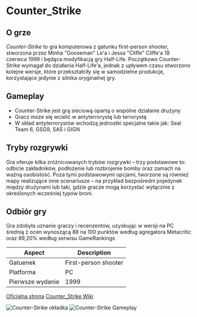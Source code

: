 # Counter_Strike

## O grze
*Counter-Strike* to gra komputerowa z gatunku first-person shooter, stworzona przez Minha "Gooseman" Le'a i Jessa "Cliffe" Cliffe'a 19 czerwca 1999 i będąca modyfikacją gry Half-Life. Początkowo Counter-Strike wymagał do działania Half-Life'a, jednak z upływem czasu stworzono kolejne wersje, które przekształciły się w samodzielne produkcje, korzystające jedynie z silnika oryginalnej gry.

## Gameplay
- Counter-Strike jest grą sieciową opartą o wspólne działanie drużyny
- Gracz może się wcielić w antyterrorystę lub terrorystę
- W skład antyterrorystów wchodzą jednostki specjalne takie jak: Seal Team 6, GSG9, SAS i GIGN

## Tryby rozgrywki
Gra oferuje kilka zróżnicowanych trybów rozgrywki – trzy podstawowe to: odbicie zakładników, podłożenie lub rozbrojenie bomby oraz zamach na ważną osobistość. Poza tymi podstawowymi opcjami, tworzone są również mapy realizujące inne scenariusze – na przykład bezpośredni pojedynek między drużynami lub taki, gdzie gracze mogą korzystać wyłącznie z określonych wcześniej typów broni.

## Odbiór gry
Gra zdobyła uznanie graczy i recenzentów, uzyskując w wersji na PC średnią z ocen wynoszącą 88 na 100 punktów według agregatora Metacritic oraz 89,20% według serwisu GameRankings

| Aspect           | Description                            |
|------------------|----------------------------------------|
| Gatuenek         | First-person shooter                   |
| Platforma        | PC                                     |
| Pierwsze wydanie | 1999                                   |

[Oficjalna strona](https://www.counter-strike.net/)
[Counter_Strike Wiki](https://pl.wikipedia.org/wiki/Counter-Strike_(seria))

![Counter-Strike okładka]([https://scontent-waw2-2.xx.fbcdn.net/v/t1.6435-9/157980349_206222707715767_3402076773173572862_n.jpg?_nc_cat=106&ccb=1-7&_nc_sid=cc71e4&_nc_ohc=KpyCGUYaA9UQ7kNvgHk27o1&_nc_zt=23&_nc_ht=scontent-waw2-2.xx&_nc_gid=ADo-nhRtcwOiCj7I9ANafth&oh=00_AYAU_XfEVTQbNrorA5v8zYfKCFMj-u4I2ncTl9oumZnb6A&oe=67759E5F](https://static.android.com.pl/uploads/2023/09/Counter-Strike-2-CS2.png))
![Counter-Strike Gameplay](https://i.ytimg.com/vi/O8KkJvpz2xc/hq720.jpg?sqp=-oaymwEhCK4FEIIDSFryq4qpAxMIARUAAAAAGAElAADIQj0AgKJD&rs=AOn4CLBtwzP7bBQUweCfyrJ0bF0A_WV-VQ)
